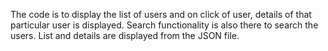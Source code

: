 The code is to display the list of users and on click of user, details of that particular user is displayed. Search functionality is also there to search the users. List and details are displayed from the JSON file.